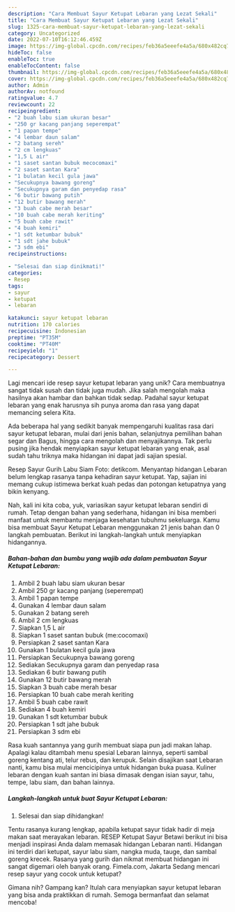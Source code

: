 ```yaml
---
description: "Cara Membuat Sayur Ketupat Lebaran yang Lezat Sekali"
title: "Cara Membuat Sayur Ketupat Lebaran yang Lezat Sekali"
slug: 1325-cara-membuat-sayur-ketupat-lebaran-yang-lezat-sekali
category: Uncategorized
date: 2022-07-10T16:12:46.459Z
image: https://img-global.cpcdn.com/recipes/feb36a5eeefe4a5a/680x482cq70/sayur-ketupat-lebaran-foto-resep-utama.jpg
hideToc: false
enableToc: true
enableTocContent: false
thumbnail: https://img-global.cpcdn.com/recipes/feb36a5eeefe4a5a/680x482cq70/sayur-ketupat-lebaran-foto-resep-utama.jpg
cover: https://img-global.cpcdn.com/recipes/feb36a5eeefe4a5a/680x482cq70/sayur-ketupat-lebaran-foto-resep-utama.jpg
author: Admin
authorAv: notfound
ratingvalue: 4.7
reviewcount: 22
recipeingredient:
- "2 buah labu siam ukuran besar"
- "250 gr kacang panjang seperempat"
- "1 papan tempe"
- "4 lembar daun salam"
- "2 batang sereh"
- "2 cm lengkuas"
- "1,5 L air"
- "1 saset santan bubuk mecocomaxi"
- "2 saset santan Kara"
- "1 bulatan kecil gula jawa"
- "Secukupnya bawang goreng"
- "Secukupnya garam dan penyedap rasa"
- "6 butir bawang putih"
- "12 butir bawang merah"
- "3 buah cabe merah besar"
- "10 buah cabe merah keriting"
- "5 buah cabe rawit"
- "4 buah kemiri"
- "1 sdt ketumbar bubuk"
- "1 sdt jahe bubuk"
- "3 sdm ebi"
recipeinstructions:

- "Selesai dan siap dinikmati!"
categories:
- Resep
tags:
- sayur
- ketupat
- lebaran

katakunci: sayur ketupat lebaran 
nutrition: 170 calories
recipecuisine: Indonesian
preptime: "PT35M"
cooktime: "PT40M"
recipeyield: "1"
recipecategory: Dessert

---
```





Lagi mencari ide resep sayur ketupat lebaran yang unik? Cara membuatnya sangat tidak susah dan tidak juga mudah. Jika salah mengolah maka hasilnya akan hambar dan bahkan tidak sedap. Padahal sayur ketupat lebaran yang enak harusnya sih punya aroma dan rasa yang dapat memancing selera Kita.





Ada beberapa hal yang sedikit banyak mempengaruhi kualitas rasa dari sayur ketupat lebaran, mulai dari jenis bahan, selanjutnya pemilihan bahan segar dan Bagus, hingga cara mengolah dan menyajikannya. Tak perlu pusing jika hendak menyiapkan sayur ketupat lebaran yang enak,      asal sudah tahu triknya maka hidangan ini dapat jadi sajian spesial.














Resep Sayur Gurih Labu Siam Foto: detikcom. Menyantap hidangan Lebaran belum lengkap rasanya tanpa kehadiran sayur ketupat. Yap, sajian ini memang cukup istimewa berkat kuah pedas dan potongan ketupatnya yang bikin kenyang.






Nah, kali ini kita coba, yuk, variasikan sayur ketupat lebaran sendiri di rumah. Tetap dengan bahan yang sederhana, hidangan ini bisa memberi manfaat untuk membantu menjaga kesehatan tubuhmu sekeluarga. Kamu bisa membuat Sayur Ketupat Lebaran menggunakan 21 jenis bahan dan 0 langkah pembuatan. Berikut ini langkah-langkah untuk menyiapkan hidangannya.

<!--inarticleads1-->

##### Bahan-bahan dan bumbu yang wajib ada dalam pembuatan Sayur Ketupat Lebaran:

1. Ambil 2 buah labu siam ukuran besar
1. Ambil 250 gr kacang panjang (seperempat)
1. Ambil 1 papan tempe
1. Gunakan 4 lembar daun salam
1. Gunakan 2 batang sereh
1. Ambil 2 cm lengkuas
1. Siapkan 1,5 L air
1. Siapkan 1 saset santan bubuk (me:cocomaxi)
1. Persiapkan 2 saset santan Kara
1. Gunakan 1 bulatan kecil gula jawa
1. Persiapkan Secukupnya bawang goreng
1. Sediakan Secukupnya garam dan penyedap rasa
1. Sediakan 6 butir bawang putih
1. Gunakan 12 butir bawang merah
1. Siapkan 3 buah cabe merah besar
1. Persiapkan 10 buah cabe merah keriting
1. Ambil 5 buah cabe rawit
1. Sediakan 4 buah kemiri
1. Gunakan 1 sdt ketumbar bubuk
1. Persiapkan 1 sdt jahe bubuk
1. Persiapkan 3 sdm ebi


Rasa kuah santannya yang gurih membuat siapa pun jadi makan lahap. Apalagi kalau ditambah menu spesial Lebaran lainnya, seperti sambal goreng kentang ati, telur rebus, dan kerupuk. Selain disajikan saat Lebaran nanti, kamu bisa mulai mencicipinya untuk hidangan buka puasa. Kuliner lebaran dengan kuah santan ini biasa dimasak dengan isian sayur, tahu, tempe, labu siam, dan bahan lainnya. 

<!--inarticleads2-->

##### Langkah-langkah untuk buat Sayur Ketupat Lebaran:


1. Selesai dan siap dihidangkan!

Tentu rasanya kurang lengkap, apabila ketupat sayur tidak hadir di meja makan saat merayakan lebaran. RESEP Ketupat Sayur Betawi berikut ini bisa menjadi inspirasi Anda dalam memasak hidangan Lebaran nanti. Hidangan ini terdiri dari ketupat, sayur labu siam, nangka muda, tauge, dan sambal goreng krecek. Rasanya yang gurih dan nikmat membuat hidangan ini sangat digemari oleh banyak orang. Fimela.com, Jakarta Sedang mencari resep sayur yang cocok untuk ketupat? 

Gimana nih? Gampang kan? Itulah cara menyiapkan sayur ketupat lebaran yang bisa anda praktikkan di rumah. Semoga bermanfaat dan selamat mencoba!
